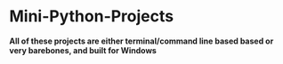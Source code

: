 # Mini-Python-Projects
 **All of these projects are either terminal/command line based based or very barebones, and built for Windows**
